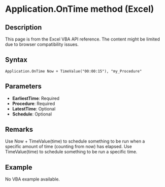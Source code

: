 # Application.OnTime method (Excel)

## Description
This page is from the Excel VBA API reference. The content might be limited due to browser compatibility issues.

## Syntax
```vba
Application.OnTime Now + TimeValue("00:00:15"), "my_Procedure"
```

## Parameters
- **EarliestTime**: Required
- **Procedure**: Required
- **LatestTime**: Optional
- **Schedule**: Optional

## Remarks
Use Now + TimeValue(time) to schedule something to be run when a specific amount of time (counting from now) has elapsed. Use TimeValue(time) to schedule something to be run a specific time.

## Example
No VBA example available.
